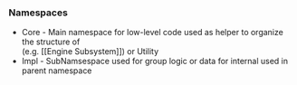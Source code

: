 

### Namespaces
* Core - Main namespace for low-level code used as helper to organize the structure of  
  (e.g. [[Engine Subsystem]]) or Utility
* Impl - SubNamsespace used for group logic or data for internal used in parent namespace